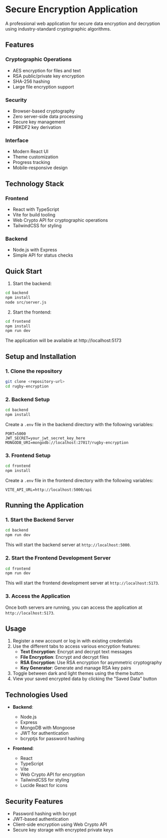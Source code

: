 # Secure Encryption Application

A professional web application for secure data encryption and decryption using industry-standard cryptographic algorithms.

## Features

### Cryptographic Operations
- AES encryption for files and text
- RSA public/private key encryption
- SHA-256 hashing
- Large file encryption support

### Security
- Browser-based cryptography
- Zero server-side data processing
- Secure key management
- PBKDF2 key derivation

### Interface
- Modern React UI
- Theme customization
- Progress tracking
- Mobile-responsive design

## Technology Stack

### Frontend
- React with TypeScript
- Vite for build tooling
- Web Crypto API for cryptographic operations
- TailwindCSS for styling

### Backend
- Node.js with Express
- Simple API for status checks

## Quick Start

1. Start the backend:
```bash
cd backend
npm install
node src/server.js
```

2. Start the frontend:
```bash
cd frontend
npm install
npm run dev
```

The application will be available at http://localhost:5173

## Setup and Installation

### 1. Clone the repository

```bash
git clone <repository-url>
cd rugby-encryption
```

### 2. Backend Setup

```bash
cd backend
npm install
```

Create a `.env` file in the backend directory with the following variables:

```
PORT=5000
JWT_SECRET=your_jwt_secret_key_here
MONGODB_URI=mongodb://localhost:27017/rugby-encryption
```

### 3. Frontend Setup

```bash
cd frontend
npm install
```

Create a `.env` file in the frontend directory with the following variables:

```
VITE_API_URL=http://localhost:5000/api
```

## Running the Application

### 1. Start the Backend Server

```bash
cd backend
npm run dev
```

This will start the backend server at `http://localhost:5000`.

### 2. Start the Frontend Development Server

```bash
cd frontend
npm run dev
```

This will start the frontend development server at `http://localhost:5173`.

### 3. Access the Application

Once both servers are running, you can access the application at `http://localhost:5173`.

## Usage

1. Register a new account or log in with existing credentials
2. Use the different tabs to access various encryption features:
   - **Text Encryption**: Encrypt and decrypt text messages
   - **File Encryption**: Encrypt and decrypt files
   - **RSA Encryption**: Use RSA encryption for asymmetric cryptography
   - **Key Generator**: Generate and manage RSA key pairs
3. Toggle between dark and light themes using the theme button
4. View your saved encrypted data by clicking the "Saved Data" button

## Technologies Used

- **Backend**:
  - Node.js
  - Express
  - MongoDB with Mongoose
  - JWT for authentication
  - bcryptjs for password hashing

- **Frontend**:
  - React
  - TypeScript
  - Vite
  - Web Crypto API for encryption
  - TailwindCSS for styling
  - Lucide React for icons

## Security Features

- Password hashing with bcrypt
- JWT-based authentication
- Client-side encryption using Web Crypto API
- Secure key storage with encrypted private keys
